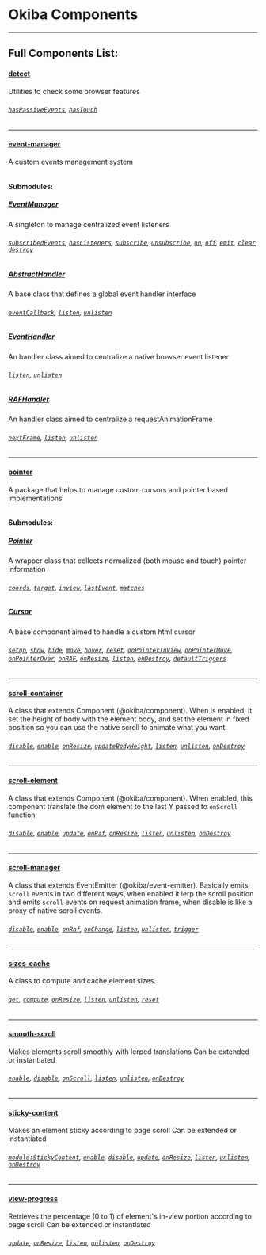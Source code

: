 # Okiba Components

______

## Full Components List:


#### [detect](https://github.com/okiba-gang/okiba-components/tree/master/packages/detect)
Utilities to check some browser features
###### [`hasPassiveEvents`](https://github.com/okiba-gang/okiba-components/tree/master/packages/detect#haspassiveevents), [`hasTouch`](https://github.com/okiba-gang/okiba-components/tree/master/packages/detect#hastouch)

---










#### [event-manager](https://github.com/okiba-gang/okiba-components/tree/master/packages/event-manager)
A custom events management system
###### 
#### Submodules:

##### [EventManager](https://github.com/okiba-gang/okiba-components/tree/master/packages/event-manager/lib/EventManager)
A singleton to manage centralized event listeners

###### [`subscribedEvents`](https://github.com/okiba-gang/okiba-components/tree/master/packages/event-manager/lib/EventManager), [`hasListeners`](https://github.com/okiba-gang/okiba-components/tree/master/packages/event-manager/lib/EventManager), [`subscribe`](https://github.com/okiba-gang/okiba-components/tree/master/packages/event-manager/lib/EventManager), [`unsubscribe`](https://github.com/okiba-gang/okiba-components/tree/master/packages/event-manager/lib/EventManager), [`on`](https://github.com/okiba-gang/okiba-components/tree/master/packages/event-manager/lib/EventManager), [`off`](https://github.com/okiba-gang/okiba-components/tree/master/packages/event-manager/lib/EventManager), [`emit`](https://github.com/okiba-gang/okiba-components/tree/master/packages/event-manager/lib/EventManager), [`clear`](https://github.com/okiba-gang/okiba-components/tree/master/packages/event-manager/lib/EventManager), [`destroy`](https://github.com/okiba-gang/okiba-components/tree/master/packages/event-manager/lib/EventManager)


##### [AbstractHandler](https://github.com/okiba-gang/okiba-components/tree/master/packages/event-manager/lib/handlers/AbstractHandler)
A base class that defines a global event handler interface

###### [`eventCallback`](https://github.com/okiba-gang/okiba-components/tree/master/packages/event-manager/lib/handlers/AbstractHandler), [`listen`](https://github.com/okiba-gang/okiba-components/tree/master/packages/event-manager/lib/handlers/AbstractHandler), [`unlisten`](https://github.com/okiba-gang/okiba-components/tree/master/packages/event-manager/lib/handlers/AbstractHandler)


##### [EventHandler](https://github.com/okiba-gang/okiba-components/tree/master/packages/event-manager/lib/handlers/EventHandler)
An handler class aimed to centralize a native browser event listener

###### [`listen`](https://github.com/okiba-gang/okiba-components/tree/master/packages/event-manager/lib/handlers/EventHandler), [`unlisten`](https://github.com/okiba-gang/okiba-components/tree/master/packages/event-manager/lib/handlers/EventHandler)


##### [RAFHandler](https://github.com/okiba-gang/okiba-components/tree/master/packages/event-manager/lib/handlers/RAFHandler)
An handler class aimed to centralize a requestAnimationFrame

###### [`nextFrame`](https://github.com/okiba-gang/okiba-components/tree/master/packages/event-manager/lib/handlers/RAFHandler), [`listen`](https://github.com/okiba-gang/okiba-components/tree/master/packages/event-manager/lib/handlers/RAFHandler), [`unlisten`](https://github.com/okiba-gang/okiba-components/tree/master/packages/event-manager/lib/handlers/RAFHandler)



---






#### [pointer](https://github.com/okiba-gang/okiba-components/tree/master/packages/pointer)
A package that helps to manage custom cursors and pointer based implementations
###### 
#### Submodules:

##### [Pointer](https://github.com/okiba-gang/okiba-components/tree/master/packages/pointer/lib/Pointer)
A wrapper class that collects normalized (both mouse and touch) pointer information

###### [`coords`](https://github.com/okiba-gang/okiba-components/tree/master/packages/pointer/lib/Pointer), [`target`](https://github.com/okiba-gang/okiba-components/tree/master/packages/pointer/lib/Pointer), [`inview`](https://github.com/okiba-gang/okiba-components/tree/master/packages/pointer/lib/Pointer), [`lastEvent`](https://github.com/okiba-gang/okiba-components/tree/master/packages/pointer/lib/Pointer), [`matches`](https://github.com/okiba-gang/okiba-components/tree/master/packages/pointer/lib/Pointer)


##### [Cursor](https://github.com/okiba-gang/okiba-components/tree/master/packages/pointer/lib/Cursor)
A base component aimed to handle a custom html cursor

###### [`setup`](https://github.com/okiba-gang/okiba-components/tree/master/packages/pointer/lib/Cursor), [`show`](https://github.com/okiba-gang/okiba-components/tree/master/packages/pointer/lib/Cursor), [`hide`](https://github.com/okiba-gang/okiba-components/tree/master/packages/pointer/lib/Cursor), [`move`](https://github.com/okiba-gang/okiba-components/tree/master/packages/pointer/lib/Cursor), [`hover`](https://github.com/okiba-gang/okiba-components/tree/master/packages/pointer/lib/Cursor), [`reset`](https://github.com/okiba-gang/okiba-components/tree/master/packages/pointer/lib/Cursor), [`onPointerInView`](https://github.com/okiba-gang/okiba-components/tree/master/packages/pointer/lib/Cursor), [`onPointerMove`](https://github.com/okiba-gang/okiba-components/tree/master/packages/pointer/lib/Cursor), [`onPointerOver`](https://github.com/okiba-gang/okiba-components/tree/master/packages/pointer/lib/Cursor), [`onRAF`](https://github.com/okiba-gang/okiba-components/tree/master/packages/pointer/lib/Cursor), [`onResize`](https://github.com/okiba-gang/okiba-components/tree/master/packages/pointer/lib/Cursor), [`listen`](https://github.com/okiba-gang/okiba-components/tree/master/packages/pointer/lib/Cursor), [`onDestroy`](https://github.com/okiba-gang/okiba-components/tree/master/packages/pointer/lib/Cursor), [`defaultTriggers`](https://github.com/okiba-gang/okiba-components/tree/master/packages/pointer/lib/Cursor)



---


#### [scroll-container](https://github.com/okiba-gang/okiba-components/tree/master/packages/scroll-container)
A class that extends Component (@okiba/component). When is enabled, it set the height of body with the element body, and set the element in fixed position so you can use the native scroll to animate what you want.
###### [`disable`](https://github.com/okiba-gang/okiba-components/tree/master/packages/scroll-container#disable), [`enable`](https://github.com/okiba-gang/okiba-components/tree/master/packages/scroll-container#enable), [`onResize`](https://github.com/okiba-gang/okiba-components/tree/master/packages/scroll-container#onresize), [`updateBodyHeight`](https://github.com/okiba-gang/okiba-components/tree/master/packages/scroll-container#updatebodyheight), [`listen`](https://github.com/okiba-gang/okiba-components/tree/master/packages/scroll-container#listen), [`unlisten`](https://github.com/okiba-gang/okiba-components/tree/master/packages/scroll-container#unlisten), [`onDestroy`](https://github.com/okiba-gang/okiba-components/tree/master/packages/scroll-container#ondestroy)

---


#### [scroll-element](https://github.com/okiba-gang/okiba-components/tree/master/packages/scroll-element)
A class that extends Component (@okiba/component). When enabled, this component translate the dom element to the last Y passed to `onScroll` function
###### [`disable`](https://github.com/okiba-gang/okiba-components/tree/master/packages/scroll-element#disable), [`enable`](https://github.com/okiba-gang/okiba-components/tree/master/packages/scroll-element#enable), [`update`](https://github.com/okiba-gang/okiba-components/tree/master/packages/scroll-element#updateargs-y), [`onRaf`](https://github.com/okiba-gang/okiba-components/tree/master/packages/scroll-element#onraf), [`onResize`](https://github.com/okiba-gang/okiba-components/tree/master/packages/scroll-element#onresize), [`listen`](https://github.com/okiba-gang/okiba-components/tree/master/packages/scroll-element#listen), [`unlisten`](https://github.com/okiba-gang/okiba-components/tree/master/packages/scroll-element#unlisten), [`onDestroy`](https://github.com/okiba-gang/okiba-components/tree/master/packages/scroll-element#ondestroy)

---


#### [scroll-manager](https://github.com/okiba-gang/okiba-components/tree/master/packages/scroll-manager)
A class that extends EventEmitter (@okiba/event-emitter). Basically emits `scroll` events in two different ways, when enabled it lerp the scroll position and emits `scroll` events on request animation frame, when disable is like a proxy of native scroll events.
###### [`disable`](https://github.com/okiba-gang/okiba-components/tree/master/packages/scroll-manager#disable), [`enable`](https://github.com/okiba-gang/okiba-components/tree/master/packages/scroll-manager#enable), [`onRaf`](https://github.com/okiba-gang/okiba-components/tree/master/packages/scroll-manager#onraf), [`onChange`](https://github.com/okiba-gang/okiba-components/tree/master/packages/scroll-manager#onchange), [`listen`](https://github.com/okiba-gang/okiba-components/tree/master/packages/scroll-manager#listen), [`unlisten`](https://github.com/okiba-gang/okiba-components/tree/master/packages/scroll-manager#unlisten), [`trigger`](https://github.com/okiba-gang/okiba-components/tree/master/packages/scroll-manager#trigger)

---


#### [sizes-cache](https://github.com/okiba-gang/okiba-components/tree/master/packages/sizes-cache)
A class to compute and cache element sizes.
###### [`get`](https://github.com/okiba-gang/okiba-components/tree/master/packages/sizes-cache#getel), [`compute`](https://github.com/okiba-gang/okiba-components/tree/master/packages/sizes-cache#computeel), [`onResize`](https://github.com/okiba-gang/okiba-components/tree/master/packages/sizes-cache#onresize), [`listen`](https://github.com/okiba-gang/okiba-components/tree/master/packages/sizes-cache#listen), [`unlisten`](https://github.com/okiba-gang/okiba-components/tree/master/packages/sizes-cache#unlisten), [`reset`](https://github.com/okiba-gang/okiba-components/tree/master/packages/sizes-cache#reset)

---


#### [smooth-scroll](https://github.com/okiba-gang/okiba-components/tree/master/packages/smooth-scroll)
Makes elements scroll smoothly with lerped translations
Can be extended or instantiated
###### [`enable`](https://github.com/okiba-gang/okiba-components/tree/master/packages/smooth-scroll#enable), [`disable`](https://github.com/okiba-gang/okiba-components/tree/master/packages/smooth-scroll#disable), [`onScroll`](https://github.com/okiba-gang/okiba-components/tree/master/packages/smooth-scroll#onscrolldata), [`listen`](https://github.com/okiba-gang/okiba-components/tree/master/packages/smooth-scroll#listen), [`unlisten`](https://github.com/okiba-gang/okiba-components/tree/master/packages/smooth-scroll#unlisten), [`onDestroy`](https://github.com/okiba-gang/okiba-components/tree/master/packages/smooth-scroll#ondestroy)

---


#### [sticky-content](https://github.com/okiba-gang/okiba-components/tree/master/packages/sticky-content)
Makes an element sticky according to page scroll
Can be extended or instantiated
###### [`module:StickyContent`](https://github.com/okiba-gang/okiba-components/tree/master/packages/sticky-content#module:stickycontentargs-args.el-args.options-args.options.targetSelector-args.options.overflow-args.options.thresholdTop), [`enable`](https://github.com/okiba-gang/okiba-components/tree/master/packages/sticky-content#enable), [`disable`](https://github.com/okiba-gang/okiba-components/tree/master/packages/sticky-content#disable), [`update`](https://github.com/okiba-gang/okiba-components/tree/master/packages/sticky-content#updateargs-args.y), [`onResize`](https://github.com/okiba-gang/okiba-components/tree/master/packages/sticky-content#onresize), [`listen`](https://github.com/okiba-gang/okiba-components/tree/master/packages/sticky-content#listen), [`unlisten`](https://github.com/okiba-gang/okiba-components/tree/master/packages/sticky-content#unlisten), [`onDestroy`](https://github.com/okiba-gang/okiba-components/tree/master/packages/sticky-content#ondestroy)

---


#### [view-progress](https://github.com/okiba-gang/okiba-components/tree/master/packages/view-progress)
Retrieves the percentage (0 to 1) of element's in-view portion according to page scroll
Can be extended or instantiated
###### [`update`](https://github.com/okiba-gang/okiba-components/tree/master/packages/view-progress#updateargs-args.y), [`onResize`](https://github.com/okiba-gang/okiba-components/tree/master/packages/view-progress#onresize), [`listen`](https://github.com/okiba-gang/okiba-components/tree/master/packages/view-progress#listen), [`unlisten`](https://github.com/okiba-gang/okiba-components/tree/master/packages/view-progress#unlisten), [`onDestroy`](https://github.com/okiba-gang/okiba-components/tree/master/packages/view-progress#ondestroy)





